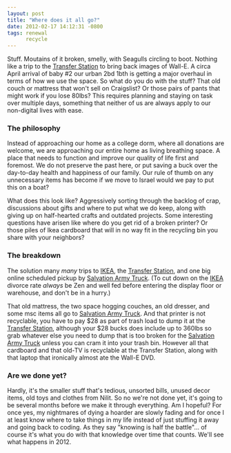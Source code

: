 ```yaml
--- 
layout: post
title: "Where does it all go?"
date: 2012-02-17 14:12:31 -0800
tags: renewal
      recycle
---
```

Stuff. Moutains of it broken, smelly, with Seagulls circling to boot. Nothing like a trip to the [Transfer Station](http://maps.google.com/maps/place?cid=12853880385128682418) to bring back images of Wall-E. A circa April arrival of baby #2 our urban 2bd 1bth is getting a major overhaul in terms of how we use the space. So what do you do with the stuff? That old couch or mattress that won't sell on Craigslist? Or those pairs of pants that might work if you lose 80lbs? This requires planning and staying on task over multiple days, something that neither of us are always apply to our non-digital lives with ease.

### The philosophy ###
Instead of approaching our home as a college dorm, where all donations are welcome, we are approaching our entire home as living breathing space. A place that needs to function and improve our quality of life first and foremost. We do not preserve the past here, or put saving a buck over the day-to-day health and happiness of our family. Our rule of thumb on any unnecessary items has become if we move to Israel would we pay to put this on a boat?

What does this look like? Aggressively sorting through the backlog of crap, discussions about gifts and where to put what we do keep, along with giving up on half-hearted crafts and outdated projects. Some interesting questions have arisen like where do you get rid of a broken printer? Or those piles of Ikea cardboard that will in no way fit in the recycling bin you share with your neighbors?

### The breakdown ###
The solution many _many_ trips to [IKEA](http://ikea.com/us/en), the [Transfer Station](http://maps.google.com/maps/place?cid=12853880385128682418), and one big online scheduled pickup by [Salvation Army Truck](http://www.satruck.org/donate-goods). (To cut down on the [IKEA](http://ikea.com/us/en) divorce rate _always_ be Zen and well fed before entering the display floor or warehouse, and don't be in a hurry.)

That old mattress, the two space hogging couches, an old dresser, and some msc items all go to [Salvation Army Truck](http://www.satruck.org/donate-goods). And that printer is not recyclable, you have to pay $28 as part of trash load to dump it at the [Transfer Station](http://maps.google.com/maps/place?cid=12853880385128682418), although your $28 bucks does include up to 360lbs so grab whatever else you need to dump that is too broken for the [Salvation Army Truck](http://www.satruck.org/donate-goods) unless you can cram it into your trash bin. However all that cardboard and that old-TV is recyclable at the Transfer Station, along with that laptop that ironically almost ate the Wall-E DVD.

### Are we done yet? ###
Hardly, it's the smaller stuff that's tedious, unsorted bills, unused decor items, old toys and clothes from Nilit. So no we're not done yet, it's going to be several months before we make it through everything. Am I hopeful? For once yes, my nightmares of dying a hoarder are slowly fading and for once I at least know where to take things in my life instead of just stuffing it away and going back to coding. As they say "knowing is half the battle"... of course it's what you do with that knowledge over time that counts. We'll see what happens in 2012.



